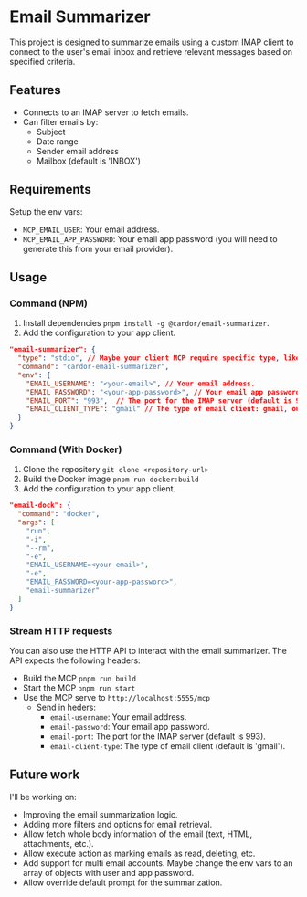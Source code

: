 # Email Summarizer

This project is designed to summarize emails using a custom IMAP client to connect to the user's email inbox and retrieve relevant messages based on specified criteria.

## Features
- Connects to an IMAP server to fetch emails.
- Can filter emails by:
  - Subject
  - Date range
  - Sender email address
  - Mailbox (default is 'INBOX')

## Requirements
Setup the env vars:
- `MCP_EMAIL_USER`: Your email address.
- `MCP_EMAIL_APP_PASSWORD`: Your email app password (you will need to generate this from your email provider).

## Usage

### Command (NPM)
1. Install dependencies `pnpm install -g @cardor/email-summarizer`.
2. Add the configuration to your app client.
```json
"email-summarizer": {
  "type": "stdio", // Maybe your client MCP require specific type, like 'stdio'
  "command": "cardor-email-summarizer",
  "env": {
    "EMAIL_USERNAME": "<your-email>", // Your email address.
    "EMAIL_PASSWORD": "<your-app-password>", // Your email app password.
    "EMAIL_PORT": "993",  // The port for the IMAP server (default is 993).
    "EMAIL_CLIENT_TYPE": "gmail" // The type of email client: gmail, outlook, yahoo, etc (default is 'gmail').
  }
}
```

### Command (With Docker)
1. Clone the repository `git clone <repository-url>`
2. Build the Docker image `pnpm run docker:build`
3. Add the configuration to your app client.
```json
"email-dock": {
  "command": "docker",
  "args": [
    "run",
    "-i",
    "--rm",
    "-e",
    "EMAIL_USERNAME=<your-email>",
    "-e",
    "EMAIL_PASSWORD=<your-app-password>",
    "email-summarizer"
  ]
}
```

### Stream HTTP requests
You can also use the HTTP API to interact with the email summarizer. The API expects the following headers:
- Build the MCP `pnpm run build`
- Start the MCP `pnpm run start`
- Use the MCP serve to `http://localhost:5555/mcp`
  - Send in heders:
    - `email-username`: Your email address.
    - `email-password`: Your email app password.
    - `email-port`: The port for the IMAP server (default is 993).
    - `email-client-type`: The type of email client (default is 'gmail').


## Future work

I'll be working on:
- Improving the email summarization logic.
- Adding more filters and options for email retrieval.
- Allow fetch whole body information of the email (text, HTML, attachments, etc.).
- Allow execute action as marking emails as read, deleting, etc.
- Add support for multi email accounts. Maybe change the env vars to an array of objects with user and app password.
- Allow override default prompt for the summarization.

